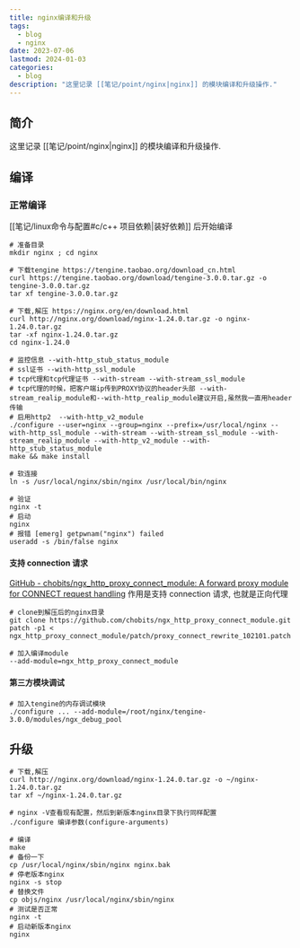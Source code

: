 ```yaml
---
title: nginx编译和升级
tags:
  - blog
  - nginx
date: 2023-07-06
lastmod: 2024-01-03
categories:
  - blog
description: "这里记录 [[笔记/point/nginx|nginx]] 的模块编译和升级操作."
---
```


## 简介

这里记录 [[笔记/point/nginx|nginx]] 的模块编译和升级操作.

## 编译

### 正常编译

 [[笔记/linux命令与配置#c/c++ 项目依赖|装好依赖]] 后开始编译

```shell
# 准备目录
mkdir nginx ; cd nginx

# 下载tengine https://tengine.taobao.org/download_cn.html
curl https://tengine.taobao.org/download/tengine-3.0.0.tar.gz -o 
tengine-3.0.0.tar.gz
tar xf tengine-3.0.0.tar.gz

# 下载,解压 https://nginx.org/en/download.html
curl http://nginx.org/download/nginx-1.24.0.tar.gz -o nginx-1.24.0.tar.gz
tar -xf nginx-1.24.0.tar.gz
cd nginx-1.24.0

# 监控信息 --with-http_stub_status_module 
# ssl证书 --with-http_ssl_module
# tcp代理和tcp代理证书 --with-stream --with-stream_ssl_module
# tcp代理的时候，把客户端ip传到PROXY协议的header头部 --with-stream_realip_module和--with-http_realip_module建议开启,虽然我一直用header传输
# 启用http2  --with-http_v2_module
./configure --user=nginx --group=nginx --prefix=/usr/local/nginx --with-http_ssl_module --with-stream --with-stream_ssl_module --with-stream_realip_module --with-http_v2_module --with-http_stub_status_module
make && make install

# 软连接
ln -s /usr/local/nginx/sbin/nginx /usr/local/bin/nginx

# 验证
nginx -t
# 启动
nginx
# 报错 [emerg] getpwnam("nginx") failed
useradd -s /bin/false nginx
```

#### 支持 connection 请求

[GitHub - chobits/ngx\_http\_proxy\_connect\_module: A forward proxy module for CONNECT request handling](https://github.com/chobits/ngx_http_proxy_connect_module) 作用是支持 connection 请求, 也就是正向代理

```shell
# clone到解压后的nginx目录
git clone https://github.com/chobits/ngx_http_proxy_connect_module.git
patch -p1 < ngx_http_proxy_connect_module/patch/proxy_connect_rewrite_102101.patch

# 加入编译module
--add-module=ngx_http_proxy_connect_module
```

#### 第三方模块调试

```shell
# 加入tengine的内存调试模块
./configure ... --add-module=/root/nginx/tengine-3.0.0/modules/ngx_debug_pool
```

## 升级

```shell
# 下载,解压
curl http://nginx.org/download/nginx-1.24.0.tar.gz -o ~/nginx-1.24.0.tar.gz
tar xf ~/nginx-1.24.0.tar.gz

# nginx -V查看现有配置，然后到新版本nginx目录下执行同样配置
./configure 编译参数(configure-arguments)

# 编译  
make
# 备份一下
cp /usr/local/nginx/sbin/nginx nginx.bak
# 停老版本nginx  
nginx -s stop
# 替换文件  
cp objs/nginx /usr/local/nginx/sbin/nginx  
# 测试是否正常  
nginx -t  
# 启动新版本nginx  
nginx
```
